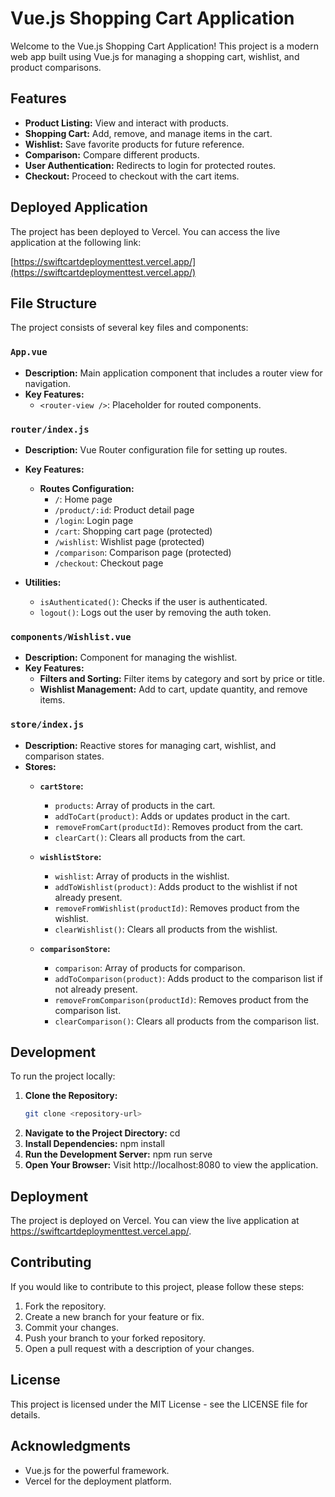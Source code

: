 # Vue.js Shopping Cart Application

Welcome to the Vue.js Shopping Cart Application! This project is a modern web app built using Vue.js for managing a shopping cart, wishlist, and product comparisons.

## Features

- **Product Listing:** View and interact with products.
- **Shopping Cart:** Add, remove, and manage items in the cart.
- **Wishlist:** Save favorite products for future reference.
- **Comparison:** Compare different products.
- **User Authentication:** Redirects to login for protected routes.
- **Checkout:** Proceed to checkout with the cart items.

## Deployed Application

The project has been deployed to Vercel. You can access the live application at the following link:

[https://swiftcartdeploymenttest.vercel.app/](https://swiftcartdeploymenttest.vercel.app/)

## File Structure

The project consists of several key files and components:

### `App.vue`

- **Description:** Main application component that includes a router view for navigation.
- **Key Features:** 
  - `<router-view />`: Placeholder for routed components.

### `router/index.js`

- **Description:** Vue Router configuration file for setting up routes.
- **Key Features:** 
  - **Routes Configuration:**
    - `/`: Home page
    - `/product/:id`: Product detail page
    - `/login`: Login page
    - `/cart`: Shopping cart page (protected)
    - `/wishlist`: Wishlist page (protected)
    - `/comparison`: Comparison page (protected)
    - `/checkout`: Checkout page

- **Utilities:**
  - `isAuthenticated()`: Checks if the user is authenticated.
  - `logout()`: Logs out the user by removing the auth token.

### `components/Wishlist.vue`

- **Description:** Component for managing the wishlist.
- **Key Features:** 
  - **Filters and Sorting:** Filter items by category and sort by price or title.
  - **Wishlist Management:** Add to cart, update quantity, and remove items.

### `store/index.js`

- **Description:** Reactive stores for managing cart, wishlist, and comparison states.
- **Stores:**
  - **`cartStore`:** 
    - `products`: Array of products in the cart.
    - `addToCart(product)`: Adds or updates product in the cart.
    - `removeFromCart(productId)`: Removes product from the cart.
    - `clearCart()`: Clears all products from the cart.
  
  - **`wishlistStore`:** 
    - `wishlist`: Array of products in the wishlist.
    - `addToWishlist(product)`: Adds product to the wishlist if not already present.
    - `removeFromWishlist(productId)`: Removes product from the wishlist.
    - `clearWishlist()`: Clears all products from the wishlist.
  
  - **`comparisonStore`:** 
    - `comparison`: Array of products for comparison.
    - `addToComparison(product)`: Adds product to the comparison list if not already present.
    - `removeFromComparison(productId)`: Removes product from the comparison list.
    - `clearComparison()`: Clears all products from the comparison list.

## Development

To run the project locally:

1. **Clone the Repository:**
   ```bash
   git clone <repository-url>
2. **Navigate to the Project Directory:**
   cd <project-directory>
3. **Install Dependencies:**
  npm install
4. **Run the Development Server:**
   npm run serve
5. **Open Your Browser:**
Visit http://localhost:8080 to view the application.

## Deployment
The project is deployed on Vercel. You can view the live application at https://swiftcartdeploymenttest.vercel.app/.

## Contributing
If you would like to contribute to this project, please follow these steps:

1. Fork the repository.
2. Create a new branch for your feature or fix.
3. Commit your changes.
4. Push your branch to your forked repository.
5. Open a pull request with a description of your changes.
## License
This project is licensed under the MIT License - see the LICENSE file for details.

## Acknowledgments
- Vue.js for the powerful framework.
- Vercel for the deployment platform.